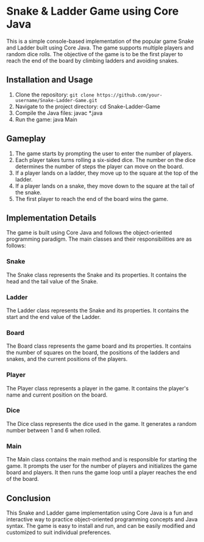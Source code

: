 # Snake & Ladder Game using Core Java

This is a simple console-based implementation of the popular game Snake and Ladder built using Core Java. The game supports multiple players and random dice rolls. The objective of the game is to be the first player to reach the end of the board by climbing ladders and avoiding snakes.

## Installation and Usage

1. Clone the repository: `git clone https://github.com/your-username/Snake-Ladder-Game.git`
2. Navigate to the project directory: cd Snake-Ladder-Game
3. Compile the Java files: javac *.java
4. Run the game: java Main

## Gameplay

1. The game starts by prompting the user to enter the number of players.
2. Each player takes turns rolling a six-sided dice. The number on the dice determines the number of steps the player can move on the board.
3. If a player lands on a ladder, they move up to the square at the top of the ladder.
4. If a player lands on a snake, they move down to the square at the tail of the snake.
5. The first player to reach the end of the board wins the game.

## Implementation Details

The game is built using Core Java and follows the object-oriented programming paradigm. The main classes and their responsibilities are as follows:


### Snake

The Snake class represents the Snake and its properties. It contains the head and the tail value of the Snake.

### Ladder

The Ladder class represents the Snake and its properties. It contains the start and the end value of the Ladder.

### Board

The Board class represents the game board and its properties. It contains the number of squares on the board, the positions of the ladders and snakes, and the current positions of the players.

### Player

The Player class represents a player in the game. It contains the player's name and current position on the board.

### Dice

The Dice class represents the dice used in the game. It generates a random number between 1 and 6 when rolled.

### Main

The Main class contains the main method and is responsible for starting the game. It prompts the user for the number of players and initializes the game board and players. It then runs the game loop until a player reaches the end of the board.

## Conclusion

This Snake and Ladder game implementation using Core Java is a fun and interactive way to practice object-oriented programming concepts and Java syntax. The game is easy to install and run, and can be easily modified and customized to suit individual preferences.
